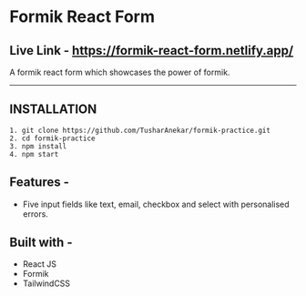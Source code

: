 # Formik React Form

## Live Link - https://formik-react-form.netlify.app/

A formik react form which showcases the power of formik.

---

## INSTALLATION

```
1. git clone https://github.com/TusharAnekar/formik-practice.git
2. cd formik-practice
3. npm install
4. npm start
```

## Features -

- Five input fields like text, email, checkbox and select with personalised errors.

## Built with -

- React JS
- Formik
- TailwindCSS
